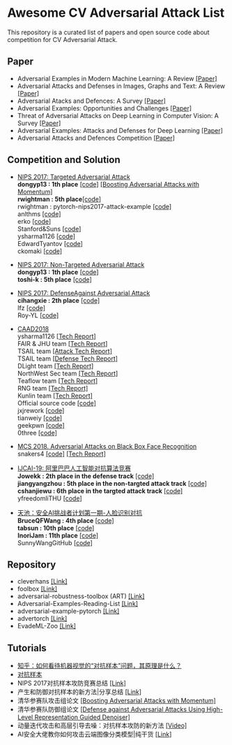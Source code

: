 # Awesome CV Adversarial Attack List
This repository is a curated list of papers and open source code about competition for CV Adversarial Attack.

## Paper
* Adversarial Examples in Modern Machine Learning: A Review [[Paper]](https://arxiv.org/pdf/1911.05268.pdf)
* Adversarial Attacks and Defenses in Images, Graphs and Text: A Review [[Paper]](https://arxiv.org/pdf/1909.08072.pdf)
* Adversarial Atacks and Defences: A Survey [[Paper]](https://arxiv.org/pdf/1810.00069.pdf)
* Adversarial Examples: Opportunities and Challenges [[Paper]](https://arxiv.org/pdf/1808.04790.pdf)
* Threat of Adversarial Attacks on Deep Learning in Computer Vision: A Survey [[Paper]](https://arxiv.org.pdf/1801.00553.pdf)
* Adversarial Examples: Attacks and Defenses for Deep Learning [[Paper]](https://arxiv.org.pdf/1712.07107.pdf)
* Adversarial Attacks and Defences Competition [[Paper]](https://arxiv.org.pdf/1804.00097.pdf)


## Competition and Solution
* [NIPS 2017: Targeted Adversarial Attack](https://www.kaggle.com/c/nips-2017-targeted-adversarial-attack)  
**dongyp13 : 1th place** [[code]](https://github.com/dongyp13/Targeted-Adversarial-Attack)
[[Boosting Adversarial Attacks with Momentum]](https://arxiv.org/abs/1710.06081)   
**rwightman : 5th place**[[code]](https://github.com/rwightman/pytorch-nips2017-adversarial)   
rwightman : pytorch-nips2017-attack-example [[code]](https://github.com/rwightman/pytorch-nips2017-attack-example)  
anlthms [[code]](https://github.com/anlthms/nips-2017)   
erko [[code]](https://github.com/erko/nips17-targeted-attack)  
Stanford&Suns [[code]](https://github.com/ftramer/stanford-suns-nips17)  
ysharma1126 [[code]](https://github.com/ysharma1126/nips2017_adversarial_competition)  
EdwardTyantov [[code]](https://github.com/EdwardTyantov/kaggle-nips-adversarial-attacks)  
ckomaki [[code]](https://github.com/ckomaki/kaggle-nips-2017)

* [NIPS 2017: Non-Targeted Adversarial Attack](https://www.kaggle.com/c/nips-2017-non-targeted-adversarial-attack)  
**dongyp13 : 1th place** [[code]](https://github.com/dongyp13/Non-Targeted-Adversarial-Attacks)  
**toshi-k : 5th place** [[code]](https://github.com/toshi-k/kaggle-nips-2017-adversarial-attack)

* [NIPS 2017: DefenseAgainst Adversarial Attack](https://www.kaggle.com/c/nips-2017-defense-against-adversarial-attack)  
**cihangxie : 2th place** [[code]](https://github.com/cihangxie/NIPS2017_adv_challenge_defense)  
lfz [[code]](https://github.com/dongyp13/Non-Targeted-Adversarial-Attacks)  
Roy-YL [[code]](https://github.com/Roy-YL/VAE-Adversarial-Defense)  

* [CAAD2018 ](http://hof.geekpwn.org/caad/zh/index.html)  
ysharma1126 [[Tech Report]](https://arxiv.org/abs/1810.01268)  
FAIR & JHU team [[Tech Report]](https://arxiv.org/pdf/1812.03411.pdf)  
TSAIL team [[Attack Tech Report]](http://hof.geekpwn.org/caad/docs/TSAIL_Attack.pdf)   
TSAIL team [[Defense Tech Report]](http://hof.geekpwn.org/caad/docs/TSAIL_Defense.pdf)  
DLight team [[Tech Report]](http://hof.geekpwn.org/caad/docs/DLight_attack_defence.pdf)  
NorthWest Sec team [[Tech Report]](CAAD_technical_report_team_NWSec_20181019.pdf)    
Teaflow team [[Tech Report]](http://hof.geekpwn.org/caad/docs/TeaflowSummaryEn.pdf)   
RNG team [[Tech Report]](http://hof.geekpwn.org/caad/docs/RNG.pdf)    
Kunlin team [[Tech Report]](http://hof.geekpwn.org/caad/docs/Kunlin_defense.pdf)   
Official source code [[code]](https://github.com/geekpwn/CAAD2018/tree/master/winners)  
jxjrework [[code]](https://github.com/jxjrework/adversarial-dev-factory)  
tianweiy [[code]](https://github.com/tianweiy/CAAD-Solution)  
geekpwn [[code]](https://github.com/geekpwn/CAAD2018)  
0three [[code]](https://github.com/0three/CAAD-2018-Kunlin)

* [MCS 2018. Adversarial Attacks on Black Box Face Recognition](https://competitions.codalab.org/competitions/19090#participate)  
snakers4 [[code]](https://github.com/snakers4/msc-2018-final)
[[Tech Report]](http://baijiahao.baidu.com/s?id=1605052049747008262&wfr=spider&for=pc)

* [IJCAI-19: 阿里巴巴人工智能对抗算法竞赛](https://tianchi.aliyun.com/markets/tianchi/ijcai19_cn)  
**Jowekk : 2th place in the defense track** [[code]](https://github.com/Jowekk/Defense-IJCAI-2019-AAAC)  
**jiangyangzhou : 5th place in the non-targted attack track** [[code]](https://github.com/jiangyangzhou/Non-targeted-Attack-IJCAI2019-ColdRiver)  
**cshanjiewu : 6th place in the targted attack track** [[code]](https://github.com/cshanjiewu/target_attack_IJCAI2019_competition)  
yfreedomliTHU [[code]](https://github.com/yfreedomliTHU/IJCAI2019_AAAC)

* [天池：安全AI挑战者计划第一期-人脸识别对抗](https://tianchi.aliyun.com/competition/entrance/231745/introduction)  
**BruceQFWang : 4th place** [[code]](https://github.com/BruceQFWang/TIANCHI_BlackboxAdversial)  
**tabsun : 10th place** [[code]](https://github.com/tabsun/FaceAttack)  
**InoriJam : 11th place** [[code]](https://github.com/InoriJam/Insightface-Attack)  
SunnyWangGitHub [[code]](https://github.com/SunnyWangGitHub/TianChi_Face_recognition_confrontation)


## Repository
* cleverhans [[Link]](https://github.com/tensorflow/cleverhans)  
* foolbox [[Link]](https://github.com/bethgelab/foolbox/)  
* adversarial-robustness-toolbox (ART) [[Link]](https://github.com/IBM/adversarial-robustness-toolbox)  
* Adversarial-Examples-Reading-List [[Link]](Adversarial-Examples-Reading-List)  
* adversarial-example-pytorch [[Link]](https://github.com/sarathknv/adversarial-examples-pytorch)  
* advertorch [[Link]](https://github.com/BorealisAI/advertorch)  
* EvadeML-Zoo [[Link]](https://github.com/mzweilin/EvadeML-Zoo)


## Tutorials
* [知乎：如何看待机器视觉的“对抗样本”问题，其原理是什么？](https://www.zhihu.com/question/49129585?sort=created)  
* [对抗样本](https://www.zhihu.com/topic/20181666/hot)
* NIPS 2017对抗样本攻防竞赛总结 [[Link]](https://www.leiphone.com/news/201804/WcmoNd6pO4bTQ1yV.html)  
* 产生和防御对抗样本的新方法|分享总结 [[Link]](https://www.leiphone.com/news/201801/eqwoT6Q4KFzXtjyy.html)   
* 清华参赛队攻击组论文 [[Boosting Adversarial Attacks with Momentum]](https://arxiv.org/abs/1710.06081)  
* 清华参赛队防御组论文 [[Defense against Adversarial Attacks Using High-Level Representation Guided Denoiser]](https://arxiv.org/abs/1712.02976) 
* 动量迭代攻击和高层引导去噪：对抗样本攻防的新方法 [[Video]](http://www.mooc.ai/open/course/383)
* AI安全大佬教你如何攻击云端图像分类模型|纯干货 [[Link]](http://www.sohu.com/a/320900665_114877)
